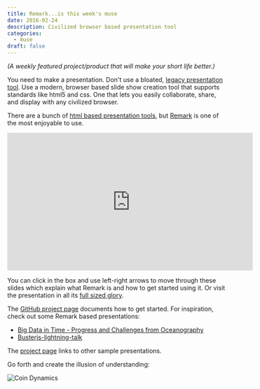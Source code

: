 ```yaml
---
title: Remark...is this week's muse
date: 2016-02-24
description: Civilized browser based presentation tool
categories:
  - muse
draft: false
---
```


_(A weekly featured project/product that will make your short life better.)_

You need to make a presentation. Don't use a bloated, [legacy presentation
tool](https://products.office.com/en-us/powerpoint). Use a modern, browser based slide show creation tool that supports
standards like html5 and css. One that lets you easily collaborate, share, and display with any civilized browser.

There are a bunch of [html based presentation tools](https://gist.github.com/vasilisvg/1611562), but
[Remark](https://github.com/gnab/remark) is one of the most enjoyable to use.

<iframe src="https://remarkjs.com/#1"  width="560" height="315" frameborder="0"></iframe>

You can click in the box and use left-right arrows to move through these slides which explain what Remark is and how to
get started using it. Or visit the presentation in all its [full sized glory](http://gnab.github.io/remark/#1).

The [GitHub project page](https://github.com/gnab/remark) documents how to get started. For inspiration, check out some
Remark based presentations:

- [Big Data in Time - Progress and Challenges from Oceanography](http://www.jmlilly.net/talks/bigdata16.html#1)
- [Busterjs-lightning-talk](http://torgeir.github.io/busterjs-lightning-talk/#1)

The [project page](https://github.com/gnab/remark) links to other sample presentations.

Go forth and create the illusion of understanding: 

![Coin Dynamics](http://i.dailymail.co.uk/i/pix/2010/04/28/article-0-09562375000005DC-283_964x699.jpg)
